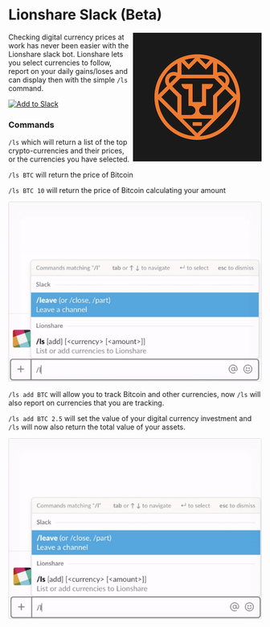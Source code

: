 # Lionshare Slack (Beta)

<img src="./assets/lionshare.png" align="right" alt="ls" />

Checking digital currency prices at work has never been easier with the Lionshare slack bot. Lionshare lets you select currencies to follow, report on your daily gains/loses and can display then with the simple `/ls` command.

<a href="https://slack.com/oauth/authorize?client_id=280495761943.286533413536&scope=commands"><img alt="Add to Slack" height="40" width="139" src="https://platform.slack-edge.com/img/add_to_slack.png" srcset="https://platform.slack-edge.com/img/add_to_slack.png 1x, https://platform.slack-edge.com/img/add_to_slack@2x.png 2x" /></a>

### Commands

`/ls` which will return a list of the top crypto-currencies and their prices, or the currencies you have selected.

`/ls BTC` will return the price of Bitcoin

`/ls BTC 10` will return the price of Bitcoin calculating your amount

<img src="./assets/ls_get.gif" alt="lionshare get" />

`/ls add BTC` will allow you to track Bitcoin and other currencies, now `/ls` will also report on currencies that you are tracking.

`/ls add BTC 2.5` will set the value of your digital currency investment and `/ls` will now also return the total value of your assets.

<img src="./assets/ls_add.gif" alt="lionshare add" />
